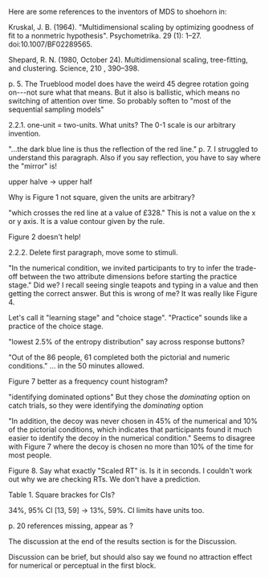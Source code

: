 Here are some references to the inventors of MDS to shoehorn in:

Kruskal, J. B. (1964). "Multidimensional scaling by optimizing goodness of fit to a nonmetric hypothesis". Psychometrika. 29 (1): 1–27. doi:10.1007/BF02289565.

Shepard, R. N. (1980, October 24). Multidimensional scaling, tree-fitting, and clustering.
Science, 210 , 390–398.




p. 5. The Trueblood model does have the weird 45 degree rotation going on---not sure what that means. But it also is ballistic, which means no switching of attention over time. So probably soften to "most of the sequential sampling models"

2.2.1. one-unit = two-units. What units? The 0-1 scale is our arbitrary invention. 

"...the dark blue line is thus the reflection of the red line." p. 7. I struggled to understand this paragraph. Also if you say reflection, you have to say where the "mirror" is!

upper halve -> upper half

Why is Figure 1 not square, given the units are arbitrary?

"which crosses the red line at a value of £328." This is not a value on the x or y axis. It is a value contour given by the rule.

Figure 2 doesn't help!

2.2.2. Delete first paragraph, move some to stimuli.

"In the numerical condition, we invited participants to try
to infer the trade-off between the two attribute dimensions before starting the
practice stage." Did we? I recall seeing single teapots and typing in a value and then getting the correct answer. But this is wrong of me? It was really like Figure 4.


Let's call it "learning stage" and "choice stage". "Practice" sounds like a practice of the choice stage.

"lowest 2.5% of the entropy distribution" say across response buttons?

"Out of the 86 people, 61 completed both the pictorial and numeric conditions." ... in the 50 minutes allowed.

Figure 7 better as a frequency count histogram?

"identifying dominated options" But they chose the _dominating_ option on catch trials, so they were identifying the _dominating_ option

"In addition,
the decoy was never chosen in 45% of the numerical and 10% of the pictorial
conditions, which indicates that participants found it much easier to identify the
decoy in the numerical condition." Seems to disagree with Figure 7 where the decoy is chosen no more than 10% of the time for most people.

Figure 8. Say what exactly "Scaled RT" is. Is it in seconds. I couldn't work out why we are checking RTs. We don't have a prediction.

Table 1. Square brackes for CIs?

34%, 95% CI [13, 59] -> 13%, 59%. CI limits have units too.

p. 20 references missing, appear as ?

The discussion at the end of the results section is for the Discussion.

Discussion can be brief, but should also say we found no attraction effect for numerical or perceptual in the first block.







